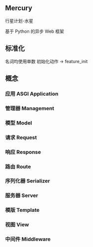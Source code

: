 ## Mercury

行星计划-水星

基于 Python 的异步 Web 框架

## 标准化

名词均使用单数
初始化动作 -> feature_init

## 概念

### 应用 ASGI Application



### 管理器 Management

### 模型 Model

### 请求 Request

### 响应 Response

### 路由 Route

### 序列化器 Serializer

### 服务器 Server

### 模版 Template

### 视图 View

### 中间件 Middleware
